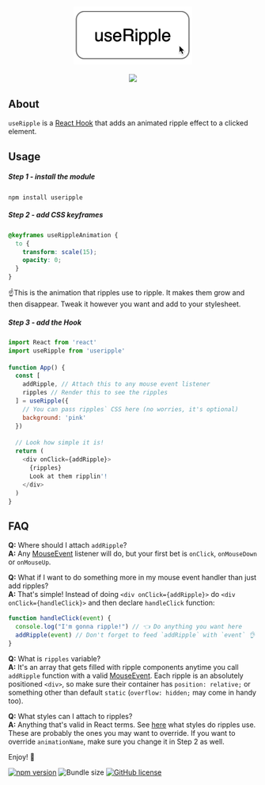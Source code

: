 <div align="center">
  <img alt="useRipple" src="animation.gif" width="240" />
  <br />
  <br />
  <a href="https://codesandbox.io/s/useripple-example-zt9ou?autoresize=1&fontsize=14&hidenavigation=1" target="_blank">
    <img src="https://codesandbox.io/static/img/play-codesandbox.svg">
  </a>
</div>

## About

`useRipple` is a [React Hook](https://reactjs.org/docs/hooks-intro.html) that adds an animated ripple effect to a clicked element.

## Usage

##### Step 1 - install the module

`npm install useripple`

##### Step 2 - add CSS keyframes

```css
@keyframes useRippleAnimation {
  to {
    transform: scale(15);
    opacity: 0;
  }
}
```

☝️This is the animation that ripples use to ripple. It makes them grow and then disappear. Tweak it however you want and add to your stylesheet.

##### Step 3 - add the Hook

```js
import React from 'react'
import useRipple from 'useripple'

function App() {
  const [
    addRipple, // Attach this to any mouse event listener
    ripples // Render this to see the ripples
  ] = useRipple({
    // You can pass ripples` CSS here (no worries, it's optional)
    background: 'pink'
  })

  // Look how simple it is!
  return (
    <div onClick={addRipple}>
      {ripples}
      Look at them ripplin'!
    </div>
  )
}
```

## FAQ

**Q:** Where should I attach `addRipple`?\
**A:** Any [MouseEvent](https://developer.mozilla.org/docs/Web/API/MouseEvent) listener will do, but your first bet is `onClick`, `onMouseDown` or `onMouseUp`.

**Q:** What if I want to do something more in my mouse event handler than just add ripples?\
**A:** That's simple! Instead of doing `<div onClick={addRipple}>` do `<div onClick={handleClick}>` and then declare `handleClick` function:

```js
function handleClick(event) {
  console.log("I'm gonna ripple!") // 👈 Do anything you want here
  addRipple(event) // Don't forget to feed `addRipple` with `event` 👌
}
```

**Q:** What is `ripples` variable?\
**A:** It's an array that gets filled with ripple components anytime you call `addRipple` function with a valid [MouseEvent](https://developer.mozilla.org/docs/Web/API/MouseEvent). Each ripple is an absolutely positioned `<div>`, so make sure their container has `position: relative;` or something other than default `static` (`overflow: hidden;` may come in handy too).

**Q:** What styles can I attach to ripples?\
**A:** Anything that's valid in React terms. See [here](https://github.com/robertkirsz/useripple/blob/master/src/index.js#L17-L28) what styles do ripples use. These are probably the ones you may want to override. If you want to override `animationName`, make sure you change it in Step 2 as well.

Enjoy! 💙

[![npm version](https://img.shields.io/npm/v/useripple.svg?color=blue)](https://www.npmjs.com/package/useripple) ![Bundle size](https://img.shields.io/bundlephobia/min/useripple.svg?color=blue) [![GitHub license](https://img.shields.io/npm/l/useripple.svg?color=blue)](https://github.com/robertkirsz/useripple/blob/master/LICENSE)
